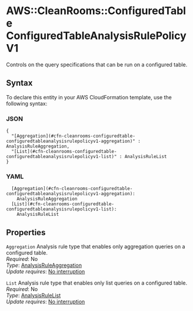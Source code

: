 # AWS::CleanRooms::ConfiguredTable ConfiguredTableAnalysisRulePolicyV1<a name="aws-properties-cleanrooms-configuredtable-configuredtableanalysisrulepolicyv1"></a>

Controls on the query specifications that can be run on a configured table\.

## Syntax<a name="aws-properties-cleanrooms-configuredtable-configuredtableanalysisrulepolicyv1-syntax"></a>

To declare this entity in your AWS CloudFormation template, use the following syntax:

### JSON<a name="aws-properties-cleanrooms-configuredtable-configuredtableanalysisrulepolicyv1-syntax.json"></a>

```
{
  "[Aggregation](#cfn-cleanrooms-configuredtable-configuredtableanalysisrulepolicyv1-aggregation)" : AnalysisRuleAggregation,
  "[List](#cfn-cleanrooms-configuredtable-configuredtableanalysisrulepolicyv1-list)" : AnalysisRuleList
}
```

### YAML<a name="aws-properties-cleanrooms-configuredtable-configuredtableanalysisrulepolicyv1-syntax.yaml"></a>

```
  [Aggregation](#cfn-cleanrooms-configuredtable-configuredtableanalysisrulepolicyv1-aggregation): 
    AnalysisRuleAggregation
  [List](#cfn-cleanrooms-configuredtable-configuredtableanalysisrulepolicyv1-list): 
    AnalysisRuleList
```

## Properties<a name="aws-properties-cleanrooms-configuredtable-configuredtableanalysisrulepolicyv1-properties"></a>

`Aggregation`  <a name="cfn-cleanrooms-configuredtable-configuredtableanalysisrulepolicyv1-aggregation"></a>
Analysis rule type that enables only aggregation queries on a configured table\.  
*Required*: No  
*Type*: [AnalysisRuleAggregation](aws-properties-cleanrooms-configuredtable-analysisruleaggregation.md)  
*Update requires*: [No interruption](https://docs.aws.amazon.com/AWSCloudFormation/latest/UserGuide/using-cfn-updating-stacks-update-behaviors.html#update-no-interrupt)

`List`  <a name="cfn-cleanrooms-configuredtable-configuredtableanalysisrulepolicyv1-list"></a>
Analysis rule type that enables only list queries on a configured table\.  
*Required*: No  
*Type*: [AnalysisRuleList](aws-properties-cleanrooms-configuredtable-analysisrulelist.md)  
*Update requires*: [No interruption](https://docs.aws.amazon.com/AWSCloudFormation/latest/UserGuide/using-cfn-updating-stacks-update-behaviors.html#update-no-interrupt)